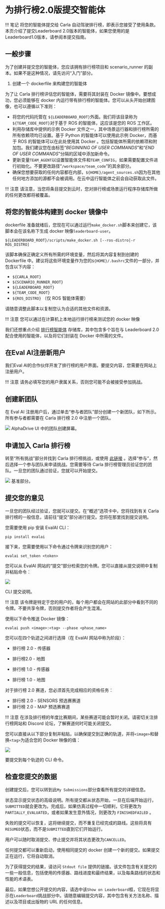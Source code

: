 
# 为排行榜2.0版提交智能体

!!! 笔记
    将您的智能体提交给 Carla 自动驾驶排行榜，即表示您接受了使用条款。本页介绍了提交Leaderboard 2.0版本的智能体，如果您使用的是Leaderboard1.0版本，请参阅本提交指南。

## 一般步骤
为了创建并提交您的智能体，您应该拥有排行榜项目和 scenario_runner 的副本。如果不是这种情况，请先访问“入门”部分。

1. 创建一个 dockerfile 来构建您的智能体

为了让 Carla 排行榜评估您的智能体，需要将其封装在 Docker 镜像中。要想成功，您必须能够在 docker 内运行带有排行榜的智能体。您可以从头开始创建图像，也可以遵循以下准则：

* 将您的代码托管在 `${LEADERBOARD_ROOT}`外面。我们将该目录称为`${TEAM_CODE_ROOT}`对于基于 ROS 的智能体，这应该是您的 ROS 工作区。
* 利用存储库中提供的示例 Docker 文件之一，其中场景运行器和排行榜所需的所有依赖项均已设置。基于 Python 的智能体可以使用此示例 Docker，而基于 ROS 的智能体可以在此处使用其 Docker 。包括智能体所需的依赖项和附加包。我们建议您在由标签“_BEGINNING OF USER COMMANDS_”和“_END OF USER COMMANDS_”分隔的区域中添加新命令。
* 更新变量`TEAM_AGENT`以设置智能体文件和`TEAM_CONFIG`，如果需要配置文件进行初始化。不要更改路径“`/workspace/team_code`”的其余部分。
* 确保您想要获取的任何内容都在内部，`${HOME}/agent_sources.sh`因为在其他任何地方添加的源都不会被调用。在云中运行智能体之前会自动获取此文件。


!!! 注意
    请注意，当您将条目提交到云时，您对排行榜或场景运行程序存储库所做的任何更改都将被覆盖。

## 将您的智能体构建到 docker 镜像中

dockerfile 准备就绪后，您现在可以通过运行`make_docker.sh`脚本来创建它，该脚本会在该名称下生成 docker 映像`leaderboard-user`。

```shell
${LEADERBOARD_ROOT}/scripts/make_docker.sh [--ros-distro|-r ROS_DISTRO]
```

该脚本确保正确定义所有所需的环境变量，然后将其内容复制到创建的 Dockerfile 中。建议将这些环境变量作为您的`${HOME}/.bashrc`文件的一部分，并包含以下内容：

* `${CARLA_ROOT}`
* `${SCENARIO_RUNNER_ROOT}`
* `${LEADERBOARD_ROOT}`
* `${TEAM_CODE_ROOT}`
* `${ROS_DISTRO}` （仅 ROS 智能体需要）

请随意调整此脚本以复制您认为合适的其他文件和资源。

!!! 注意
    您可以通过在计算机上本地运行排行榜来测试您的 docker 映像

我们还想重点介绍 [排行榜智能体](https://github.com/carla-simulator/leaderboard-agents) 存储库，其中包含多个旨在与 Leaderboard 2.0 配合使用的智能体，以及将它们封装在 Docker 中所需的文件。


##  在Eval AI注册新用户
我们Eval AI的合作伙伴开发了排行榜的用户界面。要提交内容，您需要在网站上注册用户。

!!! 注意
    请务必填写您的用户隶属关系，否则您可能不会被接受参加挑战。

## 创建新团队

在 Eval AI 注册用户后，通过单击“参与者团队”部分创建一个新团队，如下所示。所有参与者都需要在 Carla 排行榜 2.0 中注册一个团队。

![](img/leaderboard/carla_team_added.png)
AlphaDrive UI 中的团队创建屏幕。

## 申请加入 Carla 排行榜

转至“所有挑战”部分并找到 Carla 排行榜挑战，或使用 [此链接](https://eval.ai/web/challenges/challenge-page/2098/overview) 。选择“参与”，然后选择一个参与团队来申请挑战。您需要等待 Carla 排行榜管理员验证您的团队。一旦您的团队通过验证，您就可以开始提交。

![](img/leaderboard/benchmark.png)
基准部分。

## 提交您的意见

一旦您的团队经过验证，您就可以提交。在“概述”选项卡中，您将找到有关 Carla 排行榜的一般信息，请前往“提交”部分进行提交。您将在那里找到提交说明。

您需要使用 pip 安装 EvalAI CLI：

```shell
pip install evalai
```

接下来，您需要使用以下命令通过令牌来识别您的用户：

```shell
evalai set_token <token>
```
您可以从 EvalAI 网站的“提交”部分检索您的令牌。您可以直接从提交说明中复制并粘贴命令：

![](img/leaderboard/cli_settoken.png)

CLI 提交说明。

!!! 注意
    该令牌是特定于您的用户的，每个用户都会在网站的此部分中看到不同的令牌。不要共享令牌，否则提交作者将会产生混淆。

使用以下命令推送 Docker 镜像：

```shell
evalai push <image>:<tag> --phase <phase_name>
```

您可以在四个轨迹之间进行选择（在 EvalAI 网站中称为阶段）：

* 排行榜 2.0 - 传感器
* 排行榜2.0 - 地图

* 排行榜 1.0 - 传感器
* 排行榜 1.0 - 地图

对于排行榜 2.0 赛道，您必须首先完成相应的资格任务：

* 排行榜 2.0 - SENSORS 预选赛赛道
* 排行榜 2.0 - MAP 预选赛赛道

!!! 注意
    在涉及排行榜的年度比赛期间，某些赛道可能会暂时关闭。请密切关注排行榜网站和 Discord 论坛，了解赛道何时可能关闭提交。

您可以直接从以下部分复制并粘贴，以确保提交到正确的轨道，并将`<image>`和替换`<tag>`为适合您的 Docker 映像的值：

![](img/leaderboard/challenge_phases.png)

要提交到每个轨迹的 CLI 命令。


## 检查您提交的数据

创建提交后，您可以转到此`My Submissions`部分查看所有提交的详细信息。

状态显示提交状态的高级说明。所有提交都从状态开始，一旦在后端开始运行，`SUBMITTED`就会更改为。完成后，如果仿真过程中一切顺利，它将更改为`PARTIALLY_EVALUATED`，或者如果发生意外情况，则更改为 `FINISHEDFAILED` 。

失败的提交可以恢复，这将继续提交，而不重复已经完成的路线。这些将具有`RESUMED`状态，而不是`SUBMITTED`直到它们开始运行。

用户可以随时取消提交、停止提交并将其状态更改为`CANCELLED`。

任何提交都可以重新启动，使用相同提交的 docker 创建一个新的提交。如果提交正在运行，它将自动取消。

为了获得提交的结果，请访问 `Stdout file` 提供的链接。该文件包含有关提交的一些一般信息，包括使用的传感器、路线进度和最终结果，以及每条路线的状态和性能的术语表。

最后，如果您想公开提交的内容，请选中该`Show on Leaderboard`框，它现在将显示在`Leaderboard`挑战部分中。请随意编辑提交内容，其中包含有关方法名称、描述以及项目或出版物的 URL 的任何信息。


